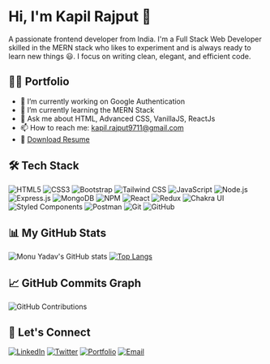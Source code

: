 # Hi, I'm Kapil Rajput 👋



A passionate frontend developer from India. I'm a Full Stack Web Developer skilled in the MERN stack who likes to experiment and is always ready to learn new things 😃. I focus on writing clean, elegant, and efficient code.

## 👨‍💻 Portfolio
- 🔭 I’m currently working on Google Authentication
- 🌱 I’m currently learning the MERN Stack
- 💬 Ask me about HTML, Advanced CSS, VanillaJS, ReactJs
- 📫 How to reach me: [kapil.rajput9711@gmail.com](mailto:kapil.rajput9711@gmail.com)
- 📜 [Download Resume](https://drive.google.com/uc?export=download&id=1xkuXKvyAVoewx1bjvR229bSsNtTcScIC)

## 🛠 Tech Stack
![HTML5](https://img.shields.io/badge/html5-%23E34F26.svg?style=flat&logo=html5&logoColor=white)
![CSS3](https://img.shields.io/badge/css3-%231572B6.svg?style=flat&logo=css3&logoColor=white)
![Bootstrap](https://img.shields.io/badge/bootstrap-%23563D7C.svg?style=flat&logo=bootstrap&logoColor=white)
![Tailwind CSS](https://img.shields.io/badge/tailwindcss-%2338B2AC.svg?style=flat&logo=tailwind-css&logoColor=white)
![JavaScript](https://img.shields.io/badge/javascript-%23323330.svg?style=flat&logo=javascript&logoColor=%23F7DF1E)
![Node.js](https://img.shields.io/badge/node.js-%2343853D.svg?style=flat&logo=node.js&logoColor=white)
![Express.js](https://img.shields.io/badge/express.js-%23404d59.svg?style=flat&logo=express&logoColor=%2361DAFB)
![MongoDB](https://img.shields.io/badge/mongodb-%234ea94b.svg?style=flat&logo=mongodb&logoColor=white)
![NPM](https://img.shields.io/badge/npm-%23CB3837.svg?style=flat&logo=npm&logoColor=white)
![React](https://img.shields.io/badge/react-%2320232a.svg?style=flat&logo=react&logoColor=%2361DAFB)
![Redux](https://img.shields.io/badge/redux-%23764ABC.svg?style=flat&logo=redux&logoColor=white)
![Chakra UI](https://img.shields.io/badge/chakra--ui-%234ED1C5.svg?style=flat&logo=chakraui&logoColor=white)
![Styled Components](https://img.shields.io/badge/styled--components-%23DB7093.svg?style=flat&logo=styled-components&logoColor=white)
![Postman](https://img.shields.io/badge/postman-%23FF6C37.svg?style=flat&logo=postman&logoColor=white)
![Git](https://img.shields.io/badge/git-%23F05032.svg?style=flat&logo=git&logoColor=white)
![GitHub](https://img.shields.io/badge/github-%23121011.svg?style=flat&logo=github&logoColor=white)

## 📊 My GitHub Stats
![Monu Yadav's GitHub stats](https://github-readme-stats.vercel.app/api?username=kapil9711&show_icons=true&theme=radical)
[![Top Langs](https://github-readme-stats.vercel.app/api/top-langs/?username=kapil9711&layout=compact&theme=radical)](https://github.com/monumarquis/github-readme-stats)

## 📈 GitHub Commits Graph
![GitHub Contributions](https://activity-graph.herokuapp.com/graph?username=monumarquis&theme=rogue)

## 🔗 Let's Connect
[![LinkedIn](https://img.shields.io/badge/-LinkedIn-blue?style=flat&logo=linkedin&logoColor=white)](https://www.linkedin.com/in/monu-yadav-2003m)
[![Twitter](https://img.shields.io/badge/-Twitter-blue?style=flat&logo=twitter&logoColor=white)](https://twitter.com/MonuMarquis)
[![Portfolio](https://img.shields.io/badge/-Portfolio-red?style=flat)](https://monumarquis.github.io/)
[![Email](https://img.shields.io/badge/-Email-green?style=flat&logo=gmail&logoColor=white)](mailto:monumarquis@gmail.com)

